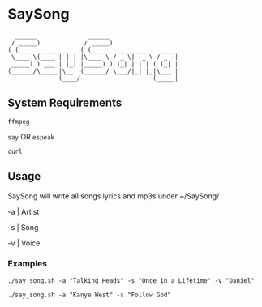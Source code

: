 # SaySong
```
  ______              ______
 / _____)            / _____)
( (____  _____ _   _( (____   ___  ____   ____
 \____ \(____ | | | |\____ \ / _ \|  _ \ / _  |
 _____) ) ___ | |_| |_____) ) |_| | | | ( (_| |
(______/\_____|\__  (______/ \___/|_| |_|\___ |
              (____/                    (_____|
```

## System Requirements

`ffmpeg`

`say` OR `espeak`

`curl`

## Usage

SaySong will write all songs lyrics and mp3s under ~/SaySong/

-a | Artist

-s | Song

-v | Voice

### Examples

    ./say_song.sh -a "Talking Heads" -s "Once in a Lifetime" -v "Daniel"

    ./say_song.sh -a "Kanye West" -s "Follow God"
